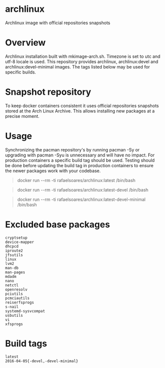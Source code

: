 # archlinux
Archlinux image with official repositories snapshots

# Overview
Archlinux installation built with mkimage-arch.sh.
Timezone is set to utc and utf-8 locale is used.
This repository provides archlinux, archlinux:devel and archlinux:devel-minimal images. The tags listed below may be used for specific builds.

# Snapshot repository
To keep docker containers consistent it uses official repositories snapshots stored at the Arch Linux Archive.
This allows installing new packages at a precise moment.

# Usage

Synchronizing the pacman repository's by running pacman -Sy or upgrading with pacman -Syu is unnecessary and will have no impact.
For production containers a specific build tag should be used. Testing should be done before updating the build tag in production containers to ensure the newer packages work with your codebase.

>docker run --rm -ti rafaelsoares/archlinux:latest /bin/bash

>docker run --rm -ti rafaelsoares/archlinux:latest-devel /bin/bash

>docker run --rm -ti rafaelsoares/archlinux:latest-devel-minimal /bin/bash

# Excluded base packages
    cryptsetup
    device-mapper
    dhcpcd
    iproute2
    jfsutils
    linux
    lvm2
    man-db
    man-pages
    mdadm
    nano
    netctl
    openresolv
    pciutils
    pcmciautils
    reiserfsprogs
    s-nail
    systemd-sysvcompat
    usbutils
    vi
    xfsprogs

# Build tags

    latest
    2016-04-05{-devel,-devel-minimal}

